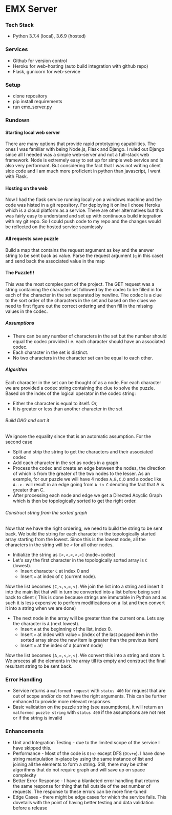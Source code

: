 # EMX Server

### Tech Stack
* Python 3.7.4 (local), 3.6.9 (hosted)
### Services
* Github for version control
* Heroku for web-hosting (auto build integration with github repo)
* Flask, gunicorn for web-service
### Setup
* clone repository
* pip install requirements
* run emx_server.py

### Rundown
#### Starting local web server
There are many options that provide rapid prototyping capabilities. The ones I was familiar with being Node.js,
Flask and Django. I ruled out Django since all I needed was a simple web-server and not a full-stack web framework.
Node is extremely easy to set up for simple web service and is also very performant. But considering the fact that
I was not writing client side code and I am much more proficient in python than javascript, I went with Flask. 
#### Hosting on the web
Now I had the flask service running locally on a windows machine and the code was histed in a git repository. 
For deploying it online I chose Heroku which is a cloud platform as a service. There are other alternatives but 
this was fairly easy to understand and set up with continuous build integration with my git repo. So I could push
code to my repo and the changes would  be reflected on the hosted service seamlessly

#### All requests save puzzle
Build a map that contains the request argument as key and the answer string to be sent back as value. Parse the request
argument (`q` in this case) and send back the associated value in the map

#### The Puzzle!!!
This was the most complex part of the project. The GET request was a string containing the character set followed 
by the codec to be filled in for each of the character in the set separated by newline. The codec is a clue 
to the sort order of the characters in the set and based on the clues we need to first figure out the correct ordering
and then fill in the missing values in the codec.

##### Assumptions
* There can be any number of characters in the set but the number should equal the codec provided i.e. each 
  character should have an associated codec.
* Each character in the set is distinct.
* No two characters in the character set can be equal to each other.

##### Algorithm
Each character in the set can be thought of as a node. For each character we are provided a codec string containing
the clue to solve the puzzle. Based on the index of the logical operator in the codec string:
* Either the character is equal to itself. Or,
* It is greater or less than another character in the set

###### Build DAG and sort it
We ignore the equality since that is an automatic assumption. For the second case
* Split and strip the string to get the characters and their associated codec  
* Add each character in the set as nodes in a graph
* Process the codec and create an edge between the nodes, the direction of which is from the greater of the two
 nodes to the lesser. As an example, for our puzzle we will have 4 nodes `A,B,C,D` and a codec like `A-->-` will 
 result in an edge going from `A to C` denoting the fact that A is greater than C.  
* After processing each node and edge we get a Directed Acyclic Graph which is then be topologically sorted to get
 the right order.

###### Construct string from the sorted graph
Now that we have the right ordering, we need to build the string to be sent back. We build the string for each character
in the topologically started array starting from the lowest. Since this is the lowest node, all the characters in the
string will be `<` for all other nodes. 
* Initialize the string as `[<,<,<,<,<]` (node+codec)
* Let's say the first character in the topologically sorted array is `C` (lowest).  
    * Insert character `C` at index 0 and
    * Insert `=` at index of `C` (current node). 
    
Now the list becomes `[C,<,<,=,<]`. We join the list into a string and insert it into the main list that will in turn 
be converted into a list before being sent back to client ( This is done because strings are immutable in Python and 
as such it is less expensive to perform modifications on a list and then convert it into a string when we are done)
* The next node in the array will be greater than the current one. Lets say the character is `A` (next lowest).
    * Insert `A` at the beginning of the list, index 0.
    * Insert `>` at index with value `=` (index of the last popped item in the sorted array since the new item 
    is greater than the previous item)
    * Insert `=` at the index of `A` (current node)

Now the list becomes `[A,=,<,>,<]`. We convert this into a string and store it.  We process all the elements in
the array till its empty and construct the final resultant string to be sent back.

### Error Handling

* Service returns a `malformed request` with `status 400` for request that are out of scope and/or 
do not have the right arguments. This can be further enhanced to provide more relevant responses. 
* Basic validation on the puzzle string (see assumptions), it will return an `malformed puzzle string` with
 `status 400` if the assumptions are not met or if the string is invalid


### Enhancements    
* Unit and Integration Testing - due to the limited scope of the service I have skipped this.
* Performance - Most of the code is `O(n)` except DFS (`O(v+e`). I have done string manipulation in-place by using the 
same instance of list and joining all the elements to form a string. Still, there may be other algorithms that do
not require graph and will save up on space complexity
* Better Error Response - I have a blanketed error handling that returns the same response for thing that fall outside of the set
number of requests. The response to these errors can be more fine-tuned
* Edge Cases - there might be edge cases for which the service fails. This dovetails with the point of having 
better testing and data validation before a release
        
    
